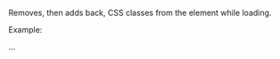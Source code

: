 Removes, then adds back, CSS classes from the element while loading.

Example:
<div class="p-8 bg-gray-100 transition-all ease-in-out duration-600" data-loading-class-remove="bg-gray-100">
  ...
</div>
